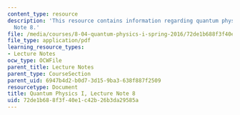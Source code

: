 ```yaml
---
content_type: resource
description: 'This resource contains information regarding quantum physics: Lecture
  Note 8.'
file: /media/courses/8-04-quantum-physics-i-spring-2016/72de1b688f3f40e1c42b26b3da29585a_MIT8_04S16_LecNotes8.pdf
file_type: application/pdf
learning_resource_types:
- Lecture Notes
ocw_type: OCWFile
parent_title: Lecture Notes
parent_type: CourseSection
parent_uid: 6947b4d2-b0d7-3d15-9ba3-638f887f2509
resourcetype: Document
title: Quantum Physics I, Lecture Note 8
uid: 72de1b68-8f3f-40e1-c42b-26b3da29585a
---
```

